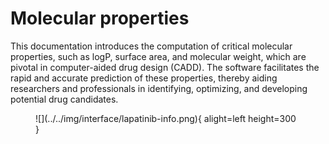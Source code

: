 # Molecular properties

This documentation introduces the computation of critical molecular properties, such as logP, surface area, and molecular weight, which are pivotal in computer-aided drug design (CADD).
The software facilitates the rapid and accurate prediction of these properties, thereby aiding researchers and professionals in identifying, optimizing, and developing potential drug candidates.

<figure markdown>
![](../../img/interface/lapatinib-info.png){ alight=left height=300 }
</figure>

